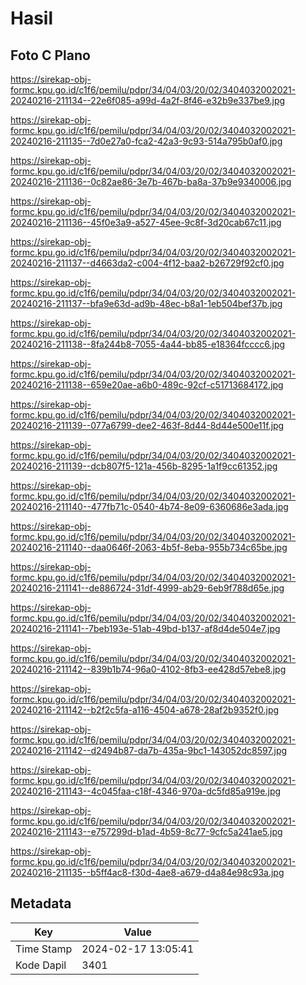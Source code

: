 # Hasil

## Foto C Plano

https://sirekap-obj-formc.kpu.go.id/c1f6/pemilu/pdpr/34/04/03/20/02/3404032002021-20240216-211134--22e6f085-a99d-4a2f-8f46-e32b9e337be9.jpg

https://sirekap-obj-formc.kpu.go.id/c1f6/pemilu/pdpr/34/04/03/20/02/3404032002021-20240216-211135--7d0e27a0-fca2-42a3-9c93-514a795b0af0.jpg

https://sirekap-obj-formc.kpu.go.id/c1f6/pemilu/pdpr/34/04/03/20/02/3404032002021-20240216-211136--0c82ae86-3e7b-467b-ba8a-37b9e9340006.jpg

https://sirekap-obj-formc.kpu.go.id/c1f6/pemilu/pdpr/34/04/03/20/02/3404032002021-20240216-211136--45f0e3a9-a527-45ee-9c8f-3d20cab67c11.jpg

https://sirekap-obj-formc.kpu.go.id/c1f6/pemilu/pdpr/34/04/03/20/02/3404032002021-20240216-211137--d4663da2-c004-4f12-baa2-b26729f92cf0.jpg

https://sirekap-obj-formc.kpu.go.id/c1f6/pemilu/pdpr/34/04/03/20/02/3404032002021-20240216-211137--bfa9e63d-ad9b-48ec-b8a1-1eb504bef37b.jpg

https://sirekap-obj-formc.kpu.go.id/c1f6/pemilu/pdpr/34/04/03/20/02/3404032002021-20240216-211138--8fa244b8-7055-4a44-bb85-e18364fcccc6.jpg

https://sirekap-obj-formc.kpu.go.id/c1f6/pemilu/pdpr/34/04/03/20/02/3404032002021-20240216-211138--659e20ae-a6b0-489c-92cf-c51713684172.jpg

https://sirekap-obj-formc.kpu.go.id/c1f6/pemilu/pdpr/34/04/03/20/02/3404032002021-20240216-211139--077a6799-dee2-463f-8d44-8d44e500e11f.jpg

https://sirekap-obj-formc.kpu.go.id/c1f6/pemilu/pdpr/34/04/03/20/02/3404032002021-20240216-211139--dcb807f5-121a-456b-8295-1a1f9cc61352.jpg

https://sirekap-obj-formc.kpu.go.id/c1f6/pemilu/pdpr/34/04/03/20/02/3404032002021-20240216-211140--477fb71c-0540-4b74-8e09-6360686e3ada.jpg

https://sirekap-obj-formc.kpu.go.id/c1f6/pemilu/pdpr/34/04/03/20/02/3404032002021-20240216-211140--daa0646f-2063-4b5f-8eba-955b734c65be.jpg

https://sirekap-obj-formc.kpu.go.id/c1f6/pemilu/pdpr/34/04/03/20/02/3404032002021-20240216-211141--de886724-31df-4999-ab29-6eb9f788d65e.jpg

https://sirekap-obj-formc.kpu.go.id/c1f6/pemilu/pdpr/34/04/03/20/02/3404032002021-20240216-211141--7beb193e-51ab-49bd-b137-af8d4de504e7.jpg

https://sirekap-obj-formc.kpu.go.id/c1f6/pemilu/pdpr/34/04/03/20/02/3404032002021-20240216-211142--839b1b74-96a0-4102-8fb3-ee428d57ebe8.jpg

https://sirekap-obj-formc.kpu.go.id/c1f6/pemilu/pdpr/34/04/03/20/02/3404032002021-20240216-211142--b2f2c5fa-a116-4504-a678-28af2b9352f0.jpg

https://sirekap-obj-formc.kpu.go.id/c1f6/pemilu/pdpr/34/04/03/20/02/3404032002021-20240216-211142--d2494b87-da7b-435a-9bc1-143052dc8597.jpg

https://sirekap-obj-formc.kpu.go.id/c1f6/pemilu/pdpr/34/04/03/20/02/3404032002021-20240216-211143--4c045faa-c18f-4346-970a-dc5fd85a919e.jpg

https://sirekap-obj-formc.kpu.go.id/c1f6/pemilu/pdpr/34/04/03/20/02/3404032002021-20240216-211143--e757299d-b1ad-4b59-8c77-9cfc5a241ae5.jpg

https://sirekap-obj-formc.kpu.go.id/c1f6/pemilu/pdpr/34/04/03/20/02/3404032002021-20240216-211135--b5ff4ac8-f30d-4ae8-a679-d4a84e98c93a.jpg


## Metadata

| Key        | Value               |
| ---------- | ------------------- |
| Time Stamp | 2024-02-17 13:05:41 |
| Kode Dapil | 3401                |



